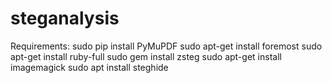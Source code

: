 # steganalysis

Requirements:
sudo pip install PyMuPDF
sudo apt-get install foremost
sudo apt-get install ruby-full
sudo gem install zsteg
sudo apt-get install imagemagick
sudo apt install steghide
